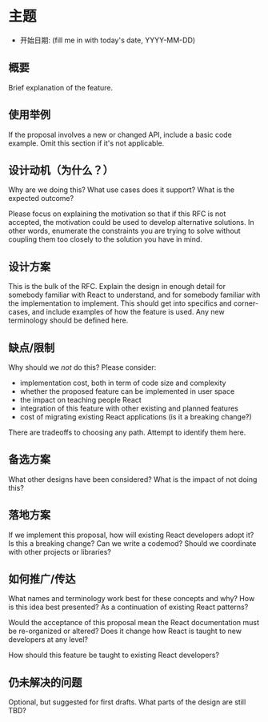 # 主题

- 开始日期: (fill me in with today's date, YYYY-MM-DD)

## 概要

Brief explanation of the feature.

## 使用举例

If the proposal involves a new or changed API, include a basic code example.
Omit this section if it's not applicable.

## 设计动机（为什么？）

Why are we doing this? What use cases does it support? What is the expected
outcome?

Please focus on explaining the motivation so that if this RFC is not accepted,
the motivation could be used to develop alternative solutions. In other words,
enumerate the constraints you are trying to solve without coupling them too
closely to the solution you have in mind.

## 设计方案

This is the bulk of the RFC. Explain the design in enough detail for somebody
familiar with React to understand, and for somebody familiar with the
implementation to implement. This should get into specifics and corner-cases,
and include examples of how the feature is used. Any new terminology should be
defined here.

## 缺点/限制

Why should we _not_ do this? Please consider:

- implementation cost, both in term of code size and complexity
- whether the proposed feature can be implemented in user space
- the impact on teaching people React
- integration of this feature with other existing and planned features
- cost of migrating existing React applications (is it a breaking change?)

There are tradeoffs to choosing any path. Attempt to identify them here.

## 备选方案

What other designs have been considered? What is the impact of not doing this?

## 落地方案

If we implement this proposal, how will existing React developers adopt it? Is
this a breaking change? Can we write a codemod? Should we coordinate with
other projects or libraries?

## 如何推广/传达

What names and terminology work best for these concepts and why? How is this
idea best presented? As a continuation of existing React patterns?

Would the acceptance of this proposal mean the React documentation must be
re-organized or altered? Does it change how React is taught to new developers
at any level?

How should this feature be taught to existing React developers?

## 仍未解决的问题

Optional, but suggested for first drafts. What parts of the design are still
TBD?
